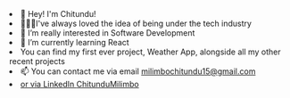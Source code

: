 <li>👋 Hey! I'm Chitundu!</li>
<li>👩🏽‍💻I've always loved the idea of being under the tech industry</li>
<li>👀 I’m really interested in Software Development</li>
<li>🌱 I’m currently learning React</li>
<li>You can find my first ever project, Weather App, alongside all my other recent projects</li>
<li>📫 You can contact me via email <a href="mailto:Milimbochitundu15@gmail.com" />milimbochitundu15@gmail.com </li>
<li> or via LinkedIn <a href="https://www.linkedin.com/in/chitundu-milimbo-1b6445255/" />ChitunduMilimbo</li>

